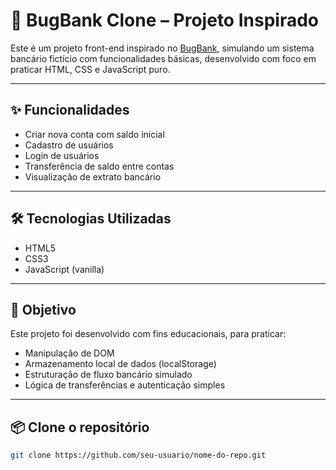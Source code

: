 # 💸 BugBank Clone – Projeto Inspirado

Este é um projeto front-end inspirado no [BugBank](https://bugbank.netlify.app/), simulando um sistema bancário fictício com funcionalidades básicas, desenvolvido com foco em praticar HTML, CSS e JavaScript puro.

---

## ✨ Funcionalidades

- Criar nova conta com saldo inicial
- Cadastro de usuários
- Login de usuários
- Transferência de saldo entre contas
- Visualização de extrato bancário

---

## 🛠 Tecnologias Utilizadas

- HTML5
- CSS3
- JavaScript (vanilla)

---

## 🎯 Objetivo
Este projeto foi desenvolvido com fins educacionais, para praticar:

- Manipulação de DOM
- Armazenamento local de dados (localStorage)
- Estruturação de fluxo bancário simulado
- Lógica de transferências e autenticação simples

---

## 📦 Clone o repositório
   ```bash
   git clone https://github.com/seu-usuario/nome-do-repo.git
   
